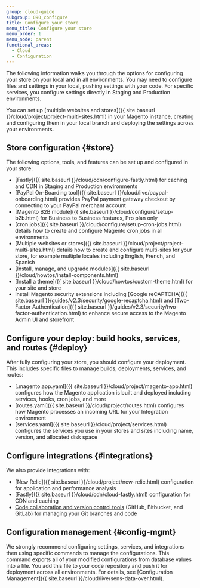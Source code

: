 ```yaml
---
group: cloud-guide
subgroup: 090_configure
title: Configure your store
menu_title: Configure your store
menu_order: 1
menu_node: parent
functional_areas:
  - Cloud
  - Configuration
---
```


The following information walks you through the options for configuring your store on your local and in all environments. You may need to configure files and settings in your local, pushing settings with your code. For specific services, you configure settings directly in Staging and Production environments.

You can set up [multiple websites and stores]({{ site.baseurl }}/cloud/project/project-multi-sites.html) in your Magento instance, creating and configuring them in your local branch and deploying the settings across your environments.

## Store configuration {#store}

The following options, tools, and features can be set up and configured in your store:

*  [Fastly]({{ site.baseurl }}/cloud/cdn/configure-fastly.html) for caching and CDN in Staging and Production environments
*  [PayPal On-Boarding tool]({{ site.baseurl }}/cloud/live/paypal-onboarding.html) provides PayPal payment gateway checkout by connecting to your PayPal merchant account
*  [Magento B2B module]({{ site.baseurl }}/cloud/configure/setup-b2b.html) for Business to Business features, Pro plan only
*  [cron jobs]({{ site.baseurl }}/cloud/configure/setup-cron-jobs.html) details how to create and configure Magento cron jobs in all environments
*  [Multiple websites or stores]({{ site.baseurl }}/cloud/project/project-multi-sites.html) details how to create and configure multi-sites for your store, for example multiple locales including English, French, and Spanish
*  [Install, manage, and upgrade modules]({{ site.baseurl }}/cloud/howtos/install-components.html)
*  [Install a theme]({{ site.baseurl }}/cloud/howtos/custom-theme.html) for your site and store
*  Install Magento security extensions including [Google reCAPTCHA]({{ site.baseurl }}/guides/v2.3/security/google-recaptcha.html) and [Two-Factor Authentication]({{ site.baseurl }}/guides/v2.3/security/two-factor-authentication.html) to enhance secure access to the Magento Admin UI and storefront

## Configure your deploy: build hooks, services, and routes {#deploy}

After fully configuring your store, you should configure your deployment. This includes specific files to manage builds, deployments, services, and routes:

*  [.magento.app.yaml]({{ site.baseurl }}/cloud/project/magento-app.html) configures how the Magento application is built and deployed including services, hooks, cron jobs, and more
*  [routes.yaml]({{ site.baseurl }}/cloud/project/routes.html) configures how Magento processes an incoming URL for your Integration environment
*  [services.yaml]({{ site.baseurl }}/cloud/project/services.html) configures the services you use in your stores and sites including name, version, and allocated disk space

## Configure integrations {#integrations}

We also provide integrations with:

*  [New Relic]({{ site.baseurl }}/cloud/project/new-relic.html) configuration for application and performance analysis
*  [Fastly]({{ site.baseurl }}/cloud/cdn/cloud-fastly.html) configuration for CDN and caching
*  [Code collaboration and version control tools]({{site.baseurl}}/cloud/integrations/cloud-integrations.html) (GitHub, Bitbucket, and GitLab) for managing your Git branches and code

## Configuration management {#config-mgmt}

We strongly recommend configuring settings, services, and integrations then using specific commands to manage the configurations. This command exports all of your modified configurations from database values into a file. You add this file to your code repository and push it for deployment across all environments. For details, see [Configuration Management]({{ site.baseurl }}/cloud/live/sens-data-over.html).
